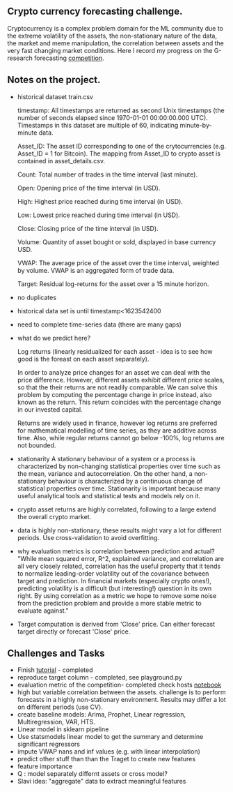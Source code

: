 ## Crypto currency forecasting challenge.

Cryptocurrency is a complex problem domain for the ML community due to the extreme volatility of the assets, the non-stationary nature of the data, the market and meme manipulation, the correlation between assets and the very fast changing market conditions. Here I record my progress on the G-research forecasting [competition](https://www.kaggle.com/c/g-research-crypto-forecasting/overview). 

## Notes on the project.

- historical dataset train.csv

    timestamp: All timestamps are returned as second Unix timestamps (the number of seconds elapsed since 1970-01-01 00:00:00.000 UTC). Timestamps in this dataset are multiple of 60, indicating minute-by-minute data.

    Asset_ID: The asset ID corresponding to one of the crytocurrencies (e.g. Asset_ID = 1 for Bitcoin). The mapping from Asset_ID to crypto asset is contained in asset_details.csv.

    Count: Total number of trades in the time interval (last minute).

    Open: Opening price of the time interval (in USD).

    High: Highest price reached during time interval (in USD).

    Low: Lowest price reached during time interval (in USD).

    Close: Closing price of the time interval (in USD).

    Volume: Quantity of asset bought or sold, displayed in base currency USD.

    VWAP: The average price of the asset over the time interval, weighted by volume. VWAP is an aggregated form of trade data.
    
    Target: Residual log-returns for the asset over a 15 minute horizon.

- no duplicates 

- historical data set is until timestamp<1623542400 

- need to complete time-series data (there are many gaps)

- what do we predict here?

    Log returns (linearly residualized for each asset - idea is to see how good is the foreast on each asset separately).

    In order to analyze price changes for an asset we can deal with the price difference. However, different assets exhibit different price scales, so that the their returns are not readily comparable. We can solve this problem by computing the percentage change in price instead, also known as the return. This return coincides with the percentage change in our invested capital.

    Returns are widely used in finance, however log returns are preferred for mathematical modelling of time series, as they are additive across time. Also, while regular returns cannot go below -100%, log returns are not bounded.

- stationarity
A stationary behaviour of a system or a process is characterized by non-changing statistical properties over time such as the mean, variance and autocorrelation. On the other hand, a non-stationary behaviour is characterized by a continuous change of statistical properties over time. Stationarity is important because many useful analytical tools and statistical tests and models rely on it.

- crypto asset returns are highly correlated, following to a large extend the overall crypto market. 

- data is highly non-stationary, these results might vary a lot for different periods. Use cross-validation to avoid overfitting.

- why evaluation metrics is correlation between prediction and actual?
"While mean squared error, R^2, explained variance, and correlation are all very closely related, correlation has the useful property that it tends to normalize leading-order volatility out of the covariance between target and prediction. In financial markets (especially crypto ones!), predicting volatility is a difficult (but interesting!) question in its own right. By using correlation as a metric we hope to remove some noise from the prediction problem and provide a more stable metric to evaluate against."

- Target computation is derived from 'Close' price. Can either forecast target directly or
forecast 'Close' price.

## Challenges and Tasks
- Finish [tutorial](https://www.kaggle.com/cstein06/tutorial-to-the-g-research-crypto-competition) - completed
- reproduce target column - completed, see playground.py
- evaluation metric of the competition- completed check hosts [notebook](https://www.kaggle.com/c/g-research-crypto-forecasting/discussion/291845)
- high but variable correlation between the assets. challenge is to perform forecasts in a highly non-stationary environment. Results may differ a lot on different periods (use CV).
- create baseline models: Arima, Prophet, Linear regression, Multiregression, VAR, HTS.
- Linear model in sklearn pipeline
- Use statsmodels linear model to get the summary and determine significant regressors
- impute VWAP nans and inf values (e.g. with linear interpolation)
- predict other stuff than than the Traget to create new features
- feature importance
- Q : model separately differnt assets or cross model?
- Slavi idea: "aggregate"  data to extract meaningful features